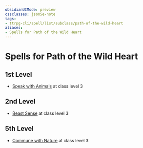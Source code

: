 ```yaml
---
obsidianUIMode: preview
cssclasses: json5e-note
tags:
- ttrpg-cli/spell/list/subclass/path-of-the-wild-heart
aliases:
- Spells for Path of the Wild Heart
---
```

# Spells for Path of the Wild Heart

## 1st Level

- [Speak with Animals](Інструменти%20ДМ/CLI/spells/speak-with-animals-xphb.md "XPHB") at class level 3

## 2nd Level

- [Beast Sense](Інструменти%20ДМ/CLI/spells/beast-sense-xphb.md "XPHB") at class level 3

## 5th Level

- [Commune with Nature](Інструменти%20ДМ/CLI/spells/commune-with-nature-xphb.md "XPHB") at class level 3